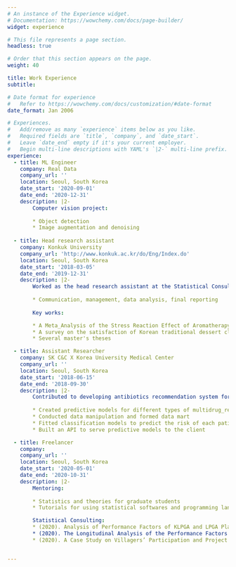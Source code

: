 ```yaml
---
# An instance of the Experience widget.
# Documentation: https://wowchemy.com/docs/page-builder/
widget: experience

# This file represents a page section.
headless: true

# Order that this section appears on the page.
weight: 40

title: Work Experience
subtitle:

# Date format for experience
#   Refer to https://wowchemy.com/docs/customization/#date-format
date_format: Jan 2006

# Experiences.
#   Add/remove as many `experience` items below as you like.
#   Required fields are `title`, `company`, and `date_start`.
#   Leave `date_end` empty if it's your current employer.
#   Begin multi-line descriptions with YAML's `|2-` multi-line prefix.
experience:
  - title: ML Engineer
    company: Real Data
    company_url: ''
    location: Seoul, South Korea
    date_start: '2020-09-01'
    date_end: '2020-12-31'
    description: |2-
        Computer vision project:
        
        * Object detection
        * Image augmentation and denoising
        
  - title: Head research assistant
    company: Konkuk University
    company_url: 'http://www.konkuk.ac.kr/do/Eng/Index.do'
    location: Seoul, South Korea
    date_start: '2018-03-05'
    date_end: '2019-12-31'
    description: |2-
        Worked as the head research assistant at the Statistical Consulting Office: 
        
        * Communication, management, data analysis, final reporting
        
        Key works:

        * A Meta_Analysis of the Stress Reaction Effect of Aromatherapy (Doctoral thesis in Art & Design at Konkuk University, 2018)
        * A survey on the satisfaction of Korean traditional dessert class (Korea Cultural Heritage Foundation, 2018)
        * Several master's theses

  - title: Assistant Researcher
    company: SK C&C X Korea University Medical Center
    company_url: ''
    location: Seoul, South Korea
    date_start: '2018-06-15'
    date_end: '2018-09-30'
    description: |2-
        Contributed to developing antibiotics recommendation system for the antibiotics stewardship:
        
        * Created predictive models for different types of multidrug_resistant(MDR) diseases
        * Conducted data manipulation and formed data mart
        * Fitted classification models to predict the risk of each patient's MDR type
        * Built an API to serve predictive models to the client

  - title: Freelancer
    company: 
    company_url: ''
    location: Seoul, South Korea
    date_start: '2020-05-01'
    date_end: '2020-10-31'
    description: |2-
        Mentoring:
        
        * Statistics and theories for graduate students
        * Tutorials for using statistical softwares and programming languages

        Statistical Consulting:
        * (2020). Analysis of Performance Factors of KLPGA and LPGA Players, and Prediction of Winners. _Journal of the Korean society for Wellness_.
        * (2020). The Longitudinal Analysis of the Performance Factors Affecting the Korean Ladies Professional Golfer's Prize Money: Using Data from 2010 to 2019. _Journal of Golf Studies_.
        * (2020). A Case Study on Villagers’ Participation and Project Achievement in Rural Development. _Journal Of The Korean Society Of Rural Planning_.


---
```

